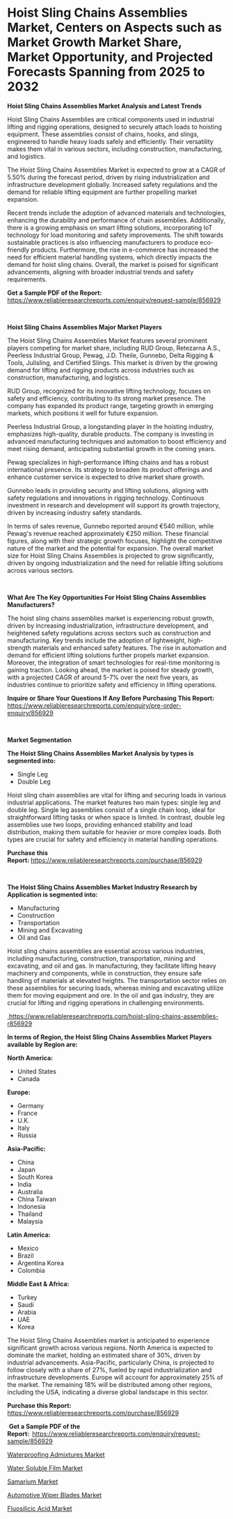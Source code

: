 <p><h1>Hoist Sling Chains Assemblies Market, Centers on Aspects such as Market Growth Market Share, Market Opportunity, and Projected Forecasts Spanning from 2025 to 2032</h1></p><p><strong>Hoist Sling Chains Assemblies Market Analysis and Latest Trends</strong></p>
<p><p>Hoist Sling Chains Assemblies are critical components used in industrial lifting and rigging operations, designed to securely attach loads to hoisting equipment. These assemblies consist of chains, hooks, and slings, engineered to handle heavy loads safely and efficiently. Their versatility makes them vital in various sectors, including construction, manufacturing, and logistics.</p><p>The Hoist Sling Chains Assemblies Market is expected to grow at a CAGR of 5.50% during the forecast period, driven by rising industrialization and infrastructure development globally. Increased safety regulations and the demand for reliable lifting equipment are further propelling market expansion. </p><p>Recent trends include the adoption of advanced materials and technologies, enhancing the durability and performance of chain assemblies. Additionally, there is a growing emphasis on smart lifting solutions, incorporating IoT technology for load monitoring and safety improvements. The shift towards sustainable practices is also influencing manufacturers to produce eco-friendly products. Furthermore, the rise in e-commerce has increased the need for efficient material handling systems, which directly impacts the demand for hoist sling chains. Overall, the market is poised for significant advancements, aligning with broader industrial trends and safety requirements.</p></p>
<p><strong>Get a Sample PDF of the Report:&nbsp;</strong> <a href="https://www.reliableresearchreports.com/enquiry/request-sample/856929?utm_campaign=2263&utm_medium=2&utm_source=Github&utm_content=ia&utm_term=05022025&utm_id=hoist-sling-chains-assemblies">https://www.reliableresearchreports.com/enquiry/request-sample/856929</a></p>
<p>&nbsp;</p>
<p><strong>Hoist Sling Chains Assemblies Major Market Players</strong></p>
<p><p>The Hoist Sling Chains Assemblies Market features several prominent players competing for market share, including RUD Group, Retezarna A.S., Peerless Industrial Group, Pewag, J.D. Theile, Gunnebo, Delta Rigging & Tools, Julisling, and Certified Slings. This market is driven by the growing demand for lifting and rigging products across industries such as construction, manufacturing, and logistics.</p><p>RUD Group, recognized for its innovative lifting technology, focuses on safety and efficiency, contributing to its strong market presence. The company has expanded its product range, targeting growth in emerging markets, which positions it well for future expansion.</p><p>Peerless Industrial Group, a longstanding player in the hoisting industry, emphasizes high-quality, durable products. The company is investing in advanced manufacturing techniques and automation to boost efficiency and meet rising demand, anticipating substantial growth in the coming years.</p><p>Pewag specializes in high-performance lifting chains and has a robust international presence. Its strategy to broaden its product offerings and enhance customer service is expected to drive market share growth.</p><p>Gunnebo leads in providing security and lifting solutions, aligning with safety regulations and innovations in rigging technology. Continuous investment in research and development will support its growth trajectory, driven by increasing industry safety standards.</p><p>In terms of sales revenue, Gunnebo reported around €540 million, while Pewag's revenue reached approximately €250 million. These financial figures, along with their strategic growth focuses, highlight the competitive nature of the market and the potential for expansion. The overall market size for Hoist Sling Chains Assemblies is projected to grow significantly, driven by ongoing industrialization and the need for reliable lifting solutions across various sectors.</p></p>
<p>&nbsp;</p>
<p><strong>What Are The Key Opportunities For Hoist Sling Chains Assemblies Manufacturers?</strong></p>
<p><p>The hoist sling chains assemblies market is experiencing robust growth, driven by increasing industrialization, infrastructure development, and heightened safety regulations across sectors such as construction and manufacturing. Key trends include the adoption of lightweight, high-strength materials and enhanced safety features. The rise in automation and demand for efficient lifting solutions further propels market expansion. Moreover, the integration of smart technologies for real-time monitoring is gaining traction. Looking ahead, the market is poised for steady growth, with a projected CAGR of around 5-7% over the next five years, as industries continue to prioritize safety and efficiency in lifting operations.</p></p>
<p><strong>Inquire or Share Your Questions If Any Before Purchasing This Report:</strong> <a href="https://www.reliableresearchreports.com/enquiry/pre-order-enquiry/856929?utm_campaign=2263&utm_medium=2&utm_source=Github&utm_content=ia&utm_term=05022025&utm_id=hoist-sling-chains-assemblies">https://www.reliableresearchreports.com/enquiry/pre-order-enquiry/856929</a></p>
<p>&nbsp;</p>
<p><strong>Market Segmentation</strong></p>
<p><strong>The Hoist Sling Chains Assemblies Market Analysis by types is segmented into:</strong></p>
<p><ul><li>Single Leg</li><li>Double Leg</li></ul></p>
<p><p>Hoist sling chain assemblies are vital for lifting and securing loads in various industrial applications. The market features two main types: single leg and double leg. Single leg assemblies consist of a single chain loop, ideal for straightforward lifting tasks or when space is limited. In contrast, double leg assemblies use two loops, providing enhanced stability and load distribution, making them suitable for heavier or more complex loads. Both types are crucial for safety and efficiency in material handling operations.</p></p>
<p><strong>Purchase this Report:&nbsp;</strong><a href="https://www.reliableresearchreports.com/purchase/856929?utm_campaign=2263&utm_medium=2&utm_source=Github&utm_content=ia&utm_term=05022025&utm_id=hoist-sling-chains-assemblies">https://www.reliableresearchreports.com/purchase/856929</a></p>
<p>&nbsp;</p>
<p><strong>The Hoist Sling Chains Assemblies Market Industry Research by Application is segmented into:</strong></p>
<p><ul><li>Manufacturing</li><li>Construction</li><li>Transportation</li><li>Mining and Excavating</li><li>Oil and Gas</li></ul></p>
<p><p>Hoist sling chains assemblies are essential across various industries, including manufacturing, construction, transportation, mining and excavating, and oil and gas. In manufacturing, they facilitate lifting heavy machinery and components, while in construction, they ensure safe handling of materials at elevated heights. The transportation sector relies on these assemblies for securing loads, whereas mining and excavating utilize them for moving equipment and ore. In the oil and gas industry, they are crucial for lifting and rigging operations in challenging environments.</p></p>
<p><a href="https://www.reliableresearchreports.com/hoist-sling-chains-assemblies-r856929?utm_campaign=2263&utm_medium=2&utm_source=Github&utm_content=ia&utm_term=05022025&utm_id=hoist-sling-chains-assemblies">&nbsp;https://www.reliableresearchreports.com/hoist-sling-chains-assemblies-r856929</a></p>
<p><strong>In terms of Region, the Hoist Sling Chains Assemblies Market Players available by Region are:</strong></p>
<p>
    <p> <strong> North America: </strong>
        <ul>
            <li>United States</li>
            <li>Canada</li>
        </ul>
        </p> 
    <p> <strong> Europe: </strong>
        <ul>
            <li>Germany</li>
            <li>France</li>
            <li>U.K.</li>
            <li>Italy</li>
            <li>Russia</li>
        </ul>
        </p> 
    <p> <strong> Asia-Pacific: </strong>
        <ul>
            <li>China</li>
            <li>Japan</li>
            <li>South Korea</li>
            <li>India</li>
            <li>Australia</li>
            <li>China Taiwan</li>
            <li>Indonesia</li>
            <li>Thailand</li>
            <li>Malaysia</li>
        </ul>
        </p> 
    <p> <strong> Latin America: </strong>
        <ul>
            <li>Mexico</li>
            <li>Brazil</li>
            <li>Argentina Korea</li>
            <li>Colombia</li>
        </ul>
        </p> 
    <p> <strong> Middle East & Africa: </strong>
        <ul>
            <li>Turkey</li>
            <li>Saudi</li>
            <li>Arabia</li>
            <li>UAE</li>
            <li>Korea</li>
        </ul>
    </p>
    </p>
<p><p>The Hoist Sling Chains Assemblies market is anticipated to experience significant growth across various regions. North America is expected to dominate the market, holding an estimated share of 30%, driven by industrial advancements. Asia-Pacific, particularly China, is projected to follow closely with a share of 27%, fueled by rapid industrialization and infrastructure developments. Europe will account for approximately 25% of the market. The remaining 18% will be distributed among other regions, including the USA, indicating a diverse global landscape in this sector.</p></p>
<p><strong>Purchase this Report: </strong><a href="https://www.reliableresearchreports.com/purchase/856929?utm_campaign=2263&utm_medium=2&utm_source=Github&utm_content=ia&utm_term=05022025&utm_id=hoist-sling-chains-assemblies">https://www.reliableresearchreports.com/purchase/856929</a></p>
<p>&nbsp;<strong>Get a Sample PDF of the Report:&nbsp;&nbsp;</strong><a href="https://www.reliableresearchreports.com/enquiry/request-sample/856929?utm_campaign=2263&utm_medium=2&utm_source=Github&utm_content=ia&utm_term=05022025&utm_id=hoist-sling-chains-assemblies">https://www.reliableresearchreports.com/enquiry/request-sample/856929</a></p>
<p><strong></strong></p>
<p><p><a href="https://www.linkedin.com/pulse/emerging-trends-waterproofing-admixtures-market-global-outlook-8x4qe?utm_campaign=2263&utm_medium=2&utm_source=Github&utm_content=ia&utm_term=05022025&utm_id=hoist-sling-chains-assemblies">Waterproofing Admixtures Market</a></p><p><a href="https://www.linkedin.com/pulse/upcoming-boom-water-soluble-film-market-projections-end-use-cvrre?utm_campaign=2263&utm_medium=2&utm_source=Github&utm_content=ia&utm_term=05022025&utm_id=hoist-sling-chains-assemblies">Water Soluble Film Market</a></p><p><a href="https://www.linkedin.com/pulse/samarium-market-overview-forecast-2025-2032-detailed-study-v5doe?utm_campaign=2263&utm_medium=2&utm_source=Github&utm_content=ia&utm_term=05022025&utm_id=hoist-sling-chains-assemblies">Samarium Market</a></p><p><a href="https://www.linkedin.com/pulse/automotive-wiper-blades-market-research-key-insights-25q3e?utm_campaign=2263&utm_medium=2&utm_source=Github&utm_content=ia&utm_term=05022025&utm_id=hoist-sling-chains-assemblies">Automotive Wiper Blades Market</a></p><p><a href="https://www.linkedin.com/pulse/report-offers-thorough-study-fluosilicic-acid-market-cagr-7kjve?utm_campaign=2263&utm_medium=2&utm_source=Github&utm_content=ia&utm_term=05022025&utm_id=hoist-sling-chains-assemblies">Fluosilicic Acid Market</a></p></p>